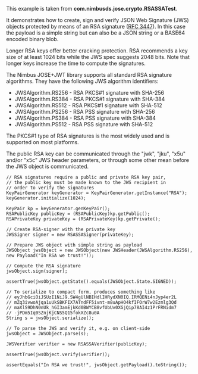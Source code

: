 This example is taken from **com.nimbusds.jose.crypto.RSASSATest**.

It demonstrates how to create, sign and verify JSON Web Signature (JWS) objects protected by means of an RSA signature ([RFC 3447](http://www.ietf.org/rfc/rfc3447.txt)). In this case the payload is a simple string but can also be a JSON string or a BASE64 encoded binary blob.

Longer RSA keys offer better cracking protection. RSA recommends a key size of at least 1024 bits while the JWS spec suggests 2048 bits. Note that longer keys increase the time to compute the signatures.

The Nimbus JOSE+JWT library supports all standard RSA signature algorithms. They have the following JWS algorithm identifiers:

* JWSAlgorithm.RS256 - RSA PKCS#1 signature with SHA-256
* JWSAlgorithm.RS384 - RSA PKCS#1 signature with SHA-384
* JWSAlgorithm.RS512 - RSA PKCS#1 signature with SHA-512
* JWSAlgorithm.PS256 - RSA PSS signature with SHA-256
* JWSAlgorithm.PS384 - RSA PSS signature with SHA-384
* JWSAlgorithm.PS512 - RSA PSS signature with SHA-512

The PKCS#1 type of RSA signatures is the most widely used and is supported on most platforms.

The public RSA key can be communicated through the "jwk", "jku", "x5u" and/or "x5c" JWS header parameters, or through some other mean before the JWS object is communicated.

    // RSA signatures require a public and private RSA key pair,
    // the public key must be made known to the JWS recipient in
    // order to verify the signatures
    KeyPairGenerator keyGenerator = KeyPairGenerator.getInstance("RSA");
    keyGenerator.initialize(1024);
    
    KeyPair kp = keyGenerator.genKeyPair();
    RSAPublicKey publicKey = (RSAPublicKey)kp.getPublic();
    RSAPrivateKey privateKey = (RSAPrivateKey)kp.getPrivate();

    // Create RSA-signer with the private key
    JWSSigner signer = new RSASSASigner(privateKey);

    // Prepare JWS object with simple string as payload
    JWSObject jwsObject = new JWSObject(new JWSHeader(JWSAlgorithm.RS256), new Payload("In RSA we trust!"));

    // Compute the RSA signature
    jwsObject.sign(signer);

    assertTrue(jwsObject.getState().equals(JWSObject.State.SIGNED));

    // To serialize to compact form, produces something like
    // eyJhbGciOiJSUzI1NiJ9.SW4gUlNBIHdlIHRydXN0IQ.IRMQENi4nJyp4er2L
    // mZq3ivwoAjqa1uUkSBKFIX7ATndFF5ivnt-m8uApHO4kfIFOrW7w2Ezmlg3Qd
    // maXlS9DhN0nUk_hGI3amEjkKd0BWYCB8vfUbUv0XGjQip78AI4z1PrFRNidm7
    // -jPDm5Iq0SZnjKjCNS5Q15fokXZc8u0A
    String s = jwsObject.serialize();

    // To parse the JWS and verify it, e.g. on client-side
    jwsObject = JWSObject.parse(s);

    JWSVerifier verifier = new RSASSAVerifier(publicKey);

    assertTrue(jwsObject.verify(verifier));

    assertEquals("In RSA we trust!", jwsObject.getPayload().toString());